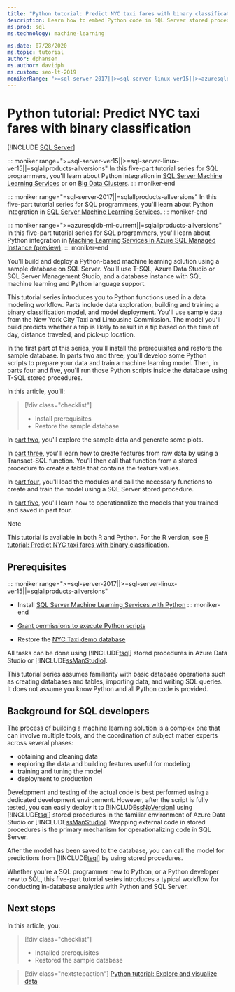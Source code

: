 ```yaml
---
title: "Python tutorial: Predict NYC taxi fares with binary classification"
description: Learn how to embed Python code in SQL Server stored procedures and T-SQL functions with SQL machine learning to predict NYC taxi fares using binary classification.
ms.prod: sql
ms.technology: machine-learning

ms.date: 07/28/2020  
ms.topic: tutorial
author: dphansen
ms.author: davidph
ms.custom: seo-lt-2019
monikerRange: ">=sql-server-2017||>=sql-server-linux-ver15||>=azuresqldb-mi-current||=sqlallproducts-allversions"
---
```


# Python tutorial: Predict NYC taxi fares with binary classification
 [!INCLUDE [SQL Server](../../includes/applies-to-version/sqlserver.md)]

::: moniker range=">=sql-server-ver15||>=sql-server-linux-ver15||=sqlallproducts-allversions"
In this five-part tutorial series for SQL programmers, you'll learn about Python integration in [SQL Server Machine Learning Services](../sql-server-machine-learning-services.md) or on [Big Data Clusters](../../big-data-cluster/machine-learning-services.md).
::: moniker-end

::: moniker range="=sql-server-2017||=sqlallproducts-allversions"
In this five-part tutorial series for SQL programmers, you'll learn about Python integration in [SQL Server Machine Learning Services](../sql-server-machine-learning-services.md).
::: moniker-end

::: moniker range=">=azuresqldb-mi-current||=sqlallproducts-allversions"
In this five-part tutorial series for SQL programmers, you'll learn about Python integration in [Machine Learning Services in Azure SQL Managed Instance (preview)](/azure/azure-sql/managed-instance/machine-learning-services-overview).
::: moniker-end

You'll build and deploy a Python-based machine learning solution using a sample database on SQL Server. You'll use T-SQL, Azure Data Studio or SQL Server Management Studio, and a database instance with SQL machine learning and Python language support.

This tutorial series introduces you to Python functions used in a data modeling workflow. Parts include data exploration, building and training a binary classification model, and model deployment. You'll use sample data from the New York City Taxi and Limousine Commission. The model you'll build predicts whether a trip is likely to result in a tip based on the time of day, distance traveled, and pick-up location.

In the first part of this series, you'll install the prerequisites and restore the sample database. In parts two and three, you'll develop some Python scripts to prepare your data and train a machine learning model. Then, in parts four and five, you'll run those Python scripts inside the database using T-SQL stored procedures.

In this article, you'll:

> [!div class="checklist"]
> + Install prerequisites
> + Restore the sample database

In [part two](python-taxi-classification-explore-data.md), you'll explore the sample data and generate some plots.

In [part three](python-taxi-classification-create-features.md), you'll learn how to create features from raw data by using a Transact-SQL function. You'll then call that function from a stored procedure to create a table that contains the feature values.

In [part four](python-taxi-classification-train-model.md), you'll load the modules and call the necessary functions to create and train the model using a SQL Server stored procedure.

In [part five](python-taxi-classification-deploy-model.md), you'll learn how to operationalize the models that you trained and saved in part four.

> [!NOTE]
> This tutorial is available in both R and Python. For the R version, see [R tutorial: Predict NYC taxi fares with binary classification](r-taxi-classification-introduction.md).

## Prerequisites

::: moniker range=">=sql-server-2017||>=sql-server-linux-ver15||=sqlallproducts-allversions"
+ Install [SQL Server Machine Learning Services with Python](../install/sql-machine-learning-services-windows-install.md#verify-installation)
::: moniker-end

+ [Grant permissions to execute Python scripts](../security/user-permission.md)

+ Restore the [NYC Taxi demo database](demo-data-nyctaxi-in-sql.md)

All tasks can be done using [!INCLUDE[tsql](../../includes/tsql-md.md)] stored procedures in Azure Data Studio or [!INCLUDE[ssManStudio](../../includes/ssmanstudio-md.md)].

This tutorial series assumes familiarity with basic database operations such as creating databases and tables, importing data, and writing SQL queries. It does not assume you know Python and all Python code is provided.

## Background for SQL developers

The process of building a machine learning solution is a complex one that can involve multiple tools, and the coordination of subject matter experts across several phases:

+ obtaining and cleaning data
+ exploring the data and building features useful for modeling
+ training and tuning the model
+ deployment to production

Development and testing of the actual code is best performed using a dedicated development environment. However, after the script is fully tested, you can easily deploy it to [!INCLUDE[ssNoVersion](../../includes/ssnoversion-md.md)] using [!INCLUDE[tsql](../../includes/tsql-md.md)] stored procedures in the familiar environment of Azure Data Studio or  [!INCLUDE[ssManStudio](../../includes/ssmanstudio-md.md)]. Wrapping external code in stored procedures is the primary mechanism for operationalizing code in SQL Server.

After the model has been saved to the database, you can call the model for predictions from [!INCLUDE[tsql](../../includes/tsql-md.md)] by using stored procedures.

Whether you're a SQL programmer new to Python, or a Python developer new to SQL, this five-part tutorial series introduces a typical workflow for conducting in-database analytics with Python and SQL Server.

## Next steps

In this article, you:

> [!div class="checklist"]
> + Installed prerequisites
> + Restored the sample database

> [!div class="nextstepaction"]
> [Python tutorial: Explore and visualize data](python-taxi-classification-explore-data.md)